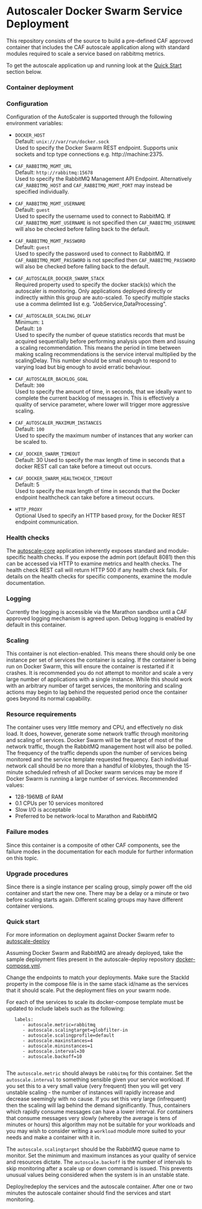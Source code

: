 # Autoscaler Docker Swarm Service Deployment

This repository consists of the source to build a pre-defined CAF approved
container that includes the CAF autoscale application along with
standard modules required to scale a service based on rabbitmq metrics.

To get the autoscale application up and running look at the [Quick Start](#quick-start) section below.


### Container deployment

### Configuration

Configuration of the AutoScaler is supported through the following environment variables:

 - `DOCKER_HOST`  
    Default: `unix:///var/run/docker.sock`  
    Used to specify the Docker Swarm REST endpoint.  Supports unix sockets and tcp type connections e.g. http://machine:2375.

 - `CAF_RABBITMQ_MGMT_URL`  
    Default: `http://rabbitmq:15678`  
     Used to specify the RabbitMQ Management API Endpoint.  Alternatively `CAF_RABBITMQ_HOST` and `CAF_RABBITMQ_MGMT_PORT` may instead be specified individually.

 - `CAF_RABBITMQ_MGMT_USERNAME`  
    Default: `guest`  
    Used to specify the username used to connect to RabbitMQ.  If `CAF_RABBITMQ_MGMT_USERNAME` is not specified then `CAF_RABBITMQ_USERNAME` will also be checked before falling back to the default.

 - `CAF_RABBITMQ_MGMT_PASSWORD`  
    Default: `guest`  
    Used to specify the password used to connect to RabbitMQ.  If `CAF_RABBITMQ_MGMT_PASSWORD` is not specified then `CAF_RABBITMQ_PASSWORD` will also be checked before falling back to the default.

 - `CAF_AUTOSCALER_DOCKER_SWARM_STACK`  
    Required property used to specify the docker stack(s) which the autoscaler is monitoring.  Only applications deployed directly or indirectly within this group are auto-scaled.
    To specify multiple stacks use a comma delimted list e.g. "JobService,DataProcessing".

 - `CAF_AUTOSCALER_SCALING_DELAY`  
    Minimum: `1`  
    Default: `10`  
    Used to specify the number of queue statistics records that must be acquired sequentially before performing analysis upon them and issuing a scaling recommendation. This means the period in time between making scaling recommendations is the service interval multiplied by the scalingDelay. This number should be small enough to respond to varying load but big enough to avoid erratic behaviour.

 - `CAF_AUTOSCALER_BACKLOG_GOAL`  
    Default: `300`  
    Used to specify the amount of time, in seconds, that we ideally want to complete the current backlog of messages in. This is effectively a quality of service parameter, where lower will trigger more aggressive scaling.

 - `CAF_AUTOSCALER_MAXIMUM_INSTANCES`  
    Default: `100`  
    Used to specify the maximum number of instances that any worker can be scaled to.

 - `CAF_DOCKER_SWARM_TIMEOUT`  
    Default: 30
    Used to specify the max length of time in seconds that a docker REST call can take before a timeout out occurs.  

 -  `CAF_DOCKER_SWARM_HEALTHCHECK_TIMEOUT`  
    Default: 5    
    Used to specify the max length of time in seconds that the Docker endpoint healthcheck can take before a timeout occurs.

 - `HTTP_PROXY`  
    Optional
    Used to specify an HTTP based proxy, for the Docker REST endpoint communication. 

### Health checks

The [autoscale-core](https://github.com/Autoscaler/autoscaler/tree/develop/autoscale-core) application inherently exposes standard and
module-specific health checks. If you expose the admin port (default 8081)
then this can be accessed via HTTP to examine metrics and health checks.
The health check REST call will return HTTP 500 if any health check fails.
For details on the health checks for specific components, examine the module
documentation.


### Logging

Currently the logging is accessible via the Marathon sandbox until a CAF
approved logging mechanism is agreed upon. Debug logging is enabled by default
in this container.


### Scaling

This container is not election-enabled. This means there should only be one
instance per set of services the container is scaling. If the container is
being run on Docker Swarm, this will ensure the container is restarted if it
crashes. It is recommended you do not attempt to monitor and scale a very
large number of applications with a single instance. While this should work
with an arbitrary number of target services, the monitoring and scaling
actions may begin to lag behind the requested period once the container goes
beyond its normal capability.


### Resource requirements

The container uses very little memory and CPU, and effectively no disk load.
It does, however, generate some network traffic through monitoring and scaling
of services. Docker Swarm will be the target of most of the network traffic, though
the RabbitMQ management host will also be polled. The frequency of the traffic
depends upon the number of services being monitored and the service template
requested frequency. Each individual network call should be no more than a
handful of kilobytes, though the 15-minute scheduled refresh of all Docker swarm
services may be more if Docker Swarm is running a large number of services.
Recommended values:

- 128-196MB of RAM
- 0.1 CPUs per 10 services monitored
- Slow I/O is acceptable
- Preferred to be network-local to Marathon and RabbitMQ


### Failure modes

Since this container is a composite of other CAF components, see the failure
modes in the documentation for each module for further information on this
topic.


### Upgrade procedures

Since there is a single instance per scaling group, simply power off the old
container and start the new one. There may be a delay or a minute or two before
scaling starts again. Different scaling groups may have different container
versions.


### Quick start

For more information on deployment against Docker Swarm refer to [autoscale-deploy](https://github.com/Autoscaler/autoscaler-deploy/)

Assuming Docker Swarm and RabbitMQ are already deployed, take the sample
deployment files present in the autoscale-deploy repository [docker-compose.yml](https://github.com/Autoscaler/autoscaler-deploy/tree/develop/docker-compose.yml). 

Change the endpoints to match your deployments. Make sure the StackId property in the compose file is in the same stack id/name as the services that it should scale. Put the deployment files on your swarm node. 

For each of the services to scale its docker-compose template must be updated to
include labels such as the following:

```
   labels:
      - autoscale.metric=rabbitmq
      - autoscale.scalingtarget=globfilter-in
      - autoscale.scalingprofile=default
      - autoscale.maxinstances=4
      - autoscale.mininstances=1
      - autoscale.interval=30
      - autoscale.backoff=10
    
```

The `autoscale.metric` should always be `rabbitmq` for this container.
Set the `autoscale.interval` to something sensible given your service workload.
If you set this to a very small value (very frequent) then you will get very
unstable scaling - the number of instances will rapidly increase and decrease
seemingly with no cause. If you set this very large (infrequent) then the
scaling will lag behind the demand significantly. Thus, containers which
rapidly consume messages can have a lower interval. For containers that
consume messages very slowly (whereby the average is tens of minutes or hours)
this algorithm may not be suitable for your workloads and you may wish to
consider writing a `workload` module more suited to your needs and make a
container with it in.

The `autoscale.scalingtarget` should be the RabbitMQ queue name to monitor.
Set the minimum and maximum instances as your quality of service and resources
dictate. The `autoscale.backoff` is the number of intervals to skip monitoring
after a scale up or down command is issued. This prevents unusual values
being considered when the system is in an unstable state.

Deploy/redeploy the services and the autoscale container. After one or two
minutes the autoscale container should find the services and start monitoring.
